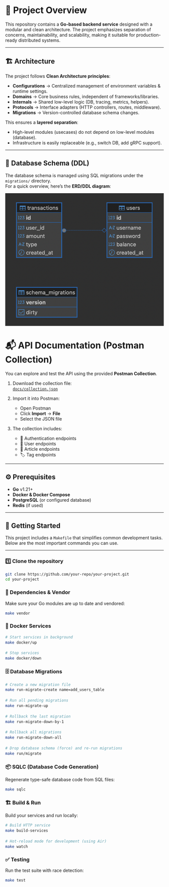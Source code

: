 # 🚀 Project Overview

This repository contains a **Go-based backend service** designed with a modular and clean architecture. The project emphasizes separation of concerns, maintainability, and scalability, making it suitable for production-ready distributed systems.

---

## 🏗️ Architecture

The project follows **Clean Architecture principles**:

- **Configurations** → Centralized management of environment variables & runtime settings.
- **Domains** → Core business rules, independent of frameworks/libraries.
- **Internals** → Shared low-level logic (DB, tracing, metrics, helpers).
- **Protocols** → Interface adapters (HTTP controllers, routes, middleware).
- **Migrations** → Version-controlled database schema changes.

This ensures a **layered separation**:
- High-level modules (usecases) do not depend on low-level modules (database).
- Infrastructure is easily replaceable (e.g., switch DB, add gRPC support).

---

## 📑 Database Schema (DDL)

The database schema is managed using SQL migrations under the `migrations/` directory.  
For a quick overview, here’s the **ERD/DDL diagram**:

![Database DDL](./docs/ddl.png)

# 📬 API Documentation (Postman Collection)

You can explore and test the API using the provided **Postman Collection**.  

1. Download the collection file:  
   [`docs/collection.json`](./docs/collection.json)

2. Import it into Postman:
   - Open Postman  
   - Click **Import** → **File**  
   - Select the JSON file  

3. The collection includes:
   - 🔑 Authentication endpoints  
   - 👤 User endpoints  
   - 📝 Article endpoints  
   - 🏷️ Tag endpoints  

---

## ⚙️ Prerequisites

- **Go** v1.21+
- **Docker & Docker Compose**
- **PostgreSQL** (or configured database)
- **Redis** (if used)

---

## 🚦 Getting Started

This project includes a `Makefile` that simplifies common development tasks. Below are the most important commands you can use.

---

### 1️⃣ Clone the repository
```bash
git clone https://github.com/your-repo/your-project.git
cd your-project
```

### 🔧 Dependencies & Vendor
Make sure your Go modules are up to date and vendored:
```bash
make vendor
```

### 🐳 Docker Services
```bash
# Start services in background
make docker/up

# Stop services
make docker/down
```

### 🗄️ Database Migrations
```bash
# Create a new migration file
make run-migrate-create name=add_users_table

# Run all pending migrations
make run-migrate-up

# Rollback the last migration
make run-migrate-down-by-1

# Rollback all migrations
make run-migrate-down-all

# Drop database schema (force) and re-run migrations
make run/migrate
```

### 📦 SQLC (Database Code Generation)
Regenerate type-safe database code from SQL files:
```bash
make sqlc
```

### 🏗️ Build & Run
Build your services and run locally:
```bash
# Build HTTP service
make build-services

# Hot-reload mode for development (using Air)
make watch
```

### ✅ Testing
Run the test suite with race detection:
```bash
make test
```